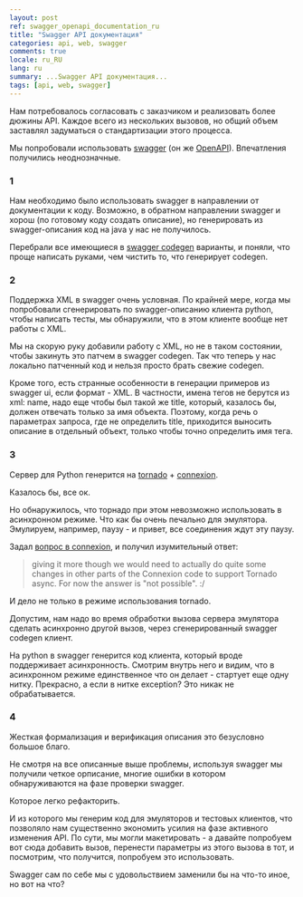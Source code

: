 ```yaml
---
layout: post
ref: swagger_openapi_documentation_ru
title: "Swagger API документация"
categories: api, web, swagger
comments: true
locale: ru_RU
lang: ru
summary: ...Swagger API документация...
tags: [api, web, swagger]
---
```


Нам потребовалось согласовать с заказчиком и реализовать более дюжины API.
Каждое всего из нескольких вызовов, но общий объем заставлял задуматься о стандартизации этого процесса.

Мы попробовали использовать [swagger](http://swagger.io) (он же [OpenAPI](http://swagger.io/specification/)).
Впечатления получились неоднозначные.

### 1
Нам необходимо было использовать swagger в направлении от документации к коду. Возможно, в обратном направлении
swagger и хорош (по готовому коду создать описание), но генерировать из swagger-описания код на java у нас не получилось.

Перебрали все имеющиеся в [swagger codegen](http://swagger.io/swagger-codegen/) варианты, и поняли, что проще написать
руками, чем чистить то, что генерирует codegen.

### 2
Поддержка XML в swagger очень условная. По крайней мере, когда мы попробовали сгенерировать по swagger-описанию
клиента python, чтобы написать тесты, мы обнаружили, что в этом клиенте вообще нет работы с XML.

Мы на скорую руку добавили работу с XML, но не в таком состоянии, чтобы закинуть это патчем в
swagger codegen.
Так что теперь у нас локально патченный код и нельзя просто брать свежие codegen.

Кроме того, есть странные особенности в генерации примеров из swagger ui, если формат - XML.
В частности, имена тегов не берутся из xml: name, надо еще чтобы был такой же title, который, казалось бы,
должен отвечать только за имя объекта. Поэтому, когда речь о параметрах запроса, где не определить title,
приходится выносить описание в отдельный объект, только чтобы точно определить имя тега.

### 3
Сервер для Python генерится на [tornado](http://www.tornadoweb.org/en/stable/) +
[connexion](https://pypi.python.org/pypi/connexion).

Казалось бы, все ок.

Но обнаружилось, что торнадо при этом невозможно использовать в асинхронном режиме.
Что как бы очень печально для эмулятора. Эмулируем, например, паузу - и привет, все соединения ждут эту паузу.

Задал [вопрос в connexion](http://stackoverflow.com/questions/39172530/async-in-connexion-swagger-codegen-python-server-using-tornado/40628331#40628331),
и получил изумительный ответ:
> giving it more though we would need to actually do quite some changes in other parts of the Connexion code to
support Tornado async. For now the answer is "not possible". :/

И дело не только в режиме использования tornado.

Допустим, нам надо во время обработки вызова сервера эмулятора сделать асинхронно другой вызов, через
сгенерированный swagger codegen клиент.

На python в swagger генерится код клиента, который вроде поддерживает асинхронность.
Смотрим внутрь него и видим, что в асинхронном режиме единственное что он делает - стартует еще одну нитку.
Прекрасно, а если в нитке exception? Это никак не обрабатывается.

### 4
Жесткая формализация и верификация описания это безусловно большое благо.

Не смотря на все описанные выше проблемы, используя swagger мы получили четкое орписание, многие ошибки в котором
обнаруживаются на фазе проверки swagger.

Которое легко рефакторить.

И из которого мы генерим код для эмуляторов и тестовых клиентов, что позволяло нам существенно экономить усилия на фазе
активного изменения API.
По сути, мы могли макетировать - а давайте попробуем вот сюда добавить вызов, перенести параметры из этого вызова в тот,
и посмотрим, что получится, попробуем это использовать.

Swagger сам по себе мы с удовольствием заменили бы на что-то иное, но вот на что?


